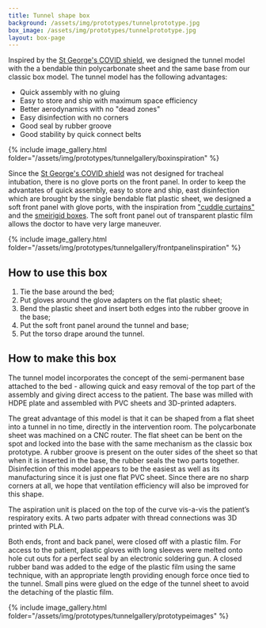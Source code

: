 ```yaml
---
title: Tunnel shape box
background: /assets/img/prototypes/tunnelprototype.jpg
box_image: /assets/img/prototypes/tunnelprototype.jpg
layout: box-page
---
```


Inspired by the [St George's COVID shield](https://paretoux.github.io/boxes/2020-05-11-covidshield.html), we designed the tunnel model with the a bendable thin polycarbonate sheet and the same base from our classic box model. The tunnel model has the following advantages:

* Quick assembly with no gluing
* Easy to store and ship with maximum space efficiency
* Better aerodynamics with no "dead zones"
* Easy disinfection with no corners
* Good seal by rubber groove
* Good stability by quick connect belts

{% include image_gallery.html folder="/assets/img/prototypes/tunnelgallery/boxinspiration" %}

Since the [St George's COVID shield](https://paretoux.github.io/boxes/2020-05-11-covidshield.html) was not designed for tracheal intubation, there is no glove ports on the front panel. In order to keep the advantates of quick assembly, easy to store and ship, east disinfection which are brought by the single bendable flat plastic sheet, we designed a soft front panel with glove ports, with the inspiration from ["cuddle curtains"](https://www.cnbc.com/2020/07/02/cuddle-curtains-are-going-global-amid-the-coronavirus-pandemic.html) and the [smeirigid boxes](https://paretoux.github.io/boxes/2020-05-08-Covidbox.html). The soft front panel out of transparent plastic film allows the doctor to have very large maneuver.

{% include image_gallery.html folder="/assets/img/prototypes/tunnelgallery/frontpanelinspiration" %}

## How to use this box

1. Tie the base around the bed;
2. Put gloves around the glove adapters on the flat plastic sheet;
3. Bend the plastic sheet and insert both edges into the rubber groove in the base;
4. Put the soft front panel around the tunnel and base;
5. Put the torso drape around the tunnel.

## How to make this box

The tunnel model incorporates the concept of the semi-permanent base attached to the bed - allowing quick and easy removal of the top part of the assembly and giving direct access to the patient. The base was milled with HDPE plate and assembled with PVC sheets and 3D-printed adapters.

The great advantage of this model is that it can be shaped from a flat sheet into a tunnel in no time, directly in the intervention room. The polycarbonate sheet was machined on a CNC router. The flat sheet can be bent on the spot and locked into the base with the same mechanism as the classic box prototype. A rubber groove is present on the outer sides of the sheet so that when it is inserted in the base, the rubber seals the two parts together. Disinfection of this model appears to be the easiest as well as its manufacturing since it is just one flat PVC sheet. Since there are no sharp corners at all, we hope that ventilation efficiency will also be improved for this shape. 

The aspiration unit is placed on the top of the curve vis-a-vis the patient’s respiratory exits. A two parts adpater with thread connections was 3D printed with PLA. 

Both ends, front and back panel, were closed off with a plastic film. For access to the patient, plastic gloves with long sleeves were melted onto hole cut outs for a perfect seal by an electronic soldering gun. A closed rubber band was added to the edge of the plastic film using the same technique, with an appropriate length providing enough force once tied to the tunnel. Small pins were glued on the edge of the tunnel sheet to avoid the detaching of the plastic film.

{% include image_gallery.html folder="/assets/img/prototypes/tunnelgallery/prototypeimages" %}